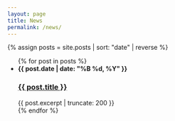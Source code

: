 ```yaml
---
layout: page
title: News
permalink: /news/
---
```


{% assign posts = site.posts | sort: "date" | reverse %}

<ul class="timeline">
    {% for post in posts %}
      <li class="timeline-item {{ forloop.index0 | modulo: 2 | plus: 1 | modulo: 2 | replace: 0, 'left' | replace: 1, 'right' }}">
        <div class="timeline-content">
            <strong class="post-date">{{ post.date | date: "%B %d, %Y" }}</strong>
            <h3><a href="{{ post.url | relative_url }}">{{ post.title }}</a></h3>
            <div class="post-excerpt">
             {{ post.excerpt | truncate: 200 }}
            </div>
        </div>
      </li>
    {% endfor %}
  </ul>
  